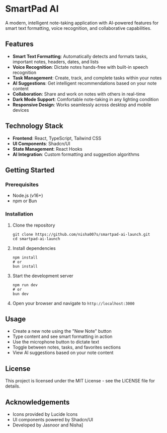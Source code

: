 # SmartPad AI

A modern, intelligent note-taking application with AI-powered features for smart text formatting, voice recognition, and collaborative capabilities.

## Features

- **Smart Text Formatting**: Automatically detects and formats tasks, important notes, headers, dates, and lists
- **Voice Recognition**: Dictate notes hands-free with built-in speech recognition
- **Task Management**: Create, track, and complete tasks within your notes
- **AI Suggestions**: Get intelligent recommendations based on your note content
- **Collaboration**: Share and work on notes with others in real-time
- **Dark Mode Support**: Comfortable note-taking in any lighting condition
- **Responsive Design**: Works seamlessly across desktop and mobile devices

## Technology Stack

- **Frontend**: React, TypeScript, Tailwind CSS
- **UI Components**: Shadcn/UI
- **State Management**: React Hooks
- **AI Integration**: Custom formatting and suggestion algorithms

## Getting Started

### Prerequisites

- Node.js (v16+)
- npm or Bun

### Installation

1. Clone the repository
   ```
   git clone https://github.com/nisha007s/smartpad-ai-launch.git
   cd smartpad-ai-launch
   ```

2. Install dependencies
   ```
   npm install
   # or
   bun install
   ```

3. Start the development server
   ```
   npm run dev
   # or
   bun dev
   ```

4. Open your browser and navigate to `http://localhost:3000`

## Usage

- Create a new note using the "New Note" button
- Type content and see smart formatting in action
- Use the microphone button to dictate text
- Toggle between notes, tasks, and favorites sections
- View AI suggestions based on your note content

## License

This project is licensed under the MIT License - see the LICENSE file for details.

## Acknowledgements

- Icons provided by Lucide Icons
- UI components powered by Shadcn/UI
- Developed by Jasnoor and Nisha]
